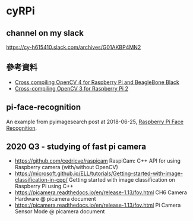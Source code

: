 # cyRPi #

## channel on my slack ##
https://cy-h615410.slack.com/archives/G01AKBP4MN2

## 參考資料 ##
* [Cross compiling OpenCV 4 for Raspberry Pi and BeagleBone Black](https://solarianprogrammer.com/2018/12/18/cross-compile-opencv-raspberry-pi-raspbian/)
* [Cross-compiling OpenCV 3 for Raspberry Pi 2](https://visualgdb.com/tutorials/raspberry/opencv/build/)

## pi-face-recognition ##
An example from pyimagesearch post at 2018-06-25, [Raspberry Pi Face Recognition](https://www.pyimagesearch.com/2018/06/25/raspberry-pi-face-recognition).

## 2020 Q3 - studying of fast pi camera ##

* https://github.com/cedricve/raspicam RaspiCam: C++ API for using Raspberry camera (with/without OpenCV)
* https://microsoft.github.io/ELL/tutorials/Getting-started-with-image-classification-in-cpp/  Getting started with image classification on Raspberry Pi using C++
* https://picamera.readthedocs.io/en/release-1.13/fov.html CH6 Camera Hardware @ picamera document
* https://picamera.readthedocs.io/en/release-1.13/fov.html Pi Camera Sensor Mode @ picamera document
